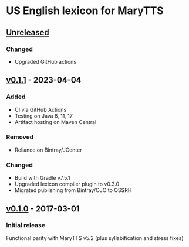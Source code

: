 US English lexicon for MaryTTS
==============================

[Unreleased]
------------

### Changed

- Upgraded GitHub actions

[v0.1.1] - 2023-04-04
---------------------

### Added

- CI via GitHub Actions
- Testing on Java 8, 11, 17
- Artifact hosting on Maven Central

### Removed

- Reliance on Bintray/JCenter

### Changed

- Build with Gradle v7.5.1
- Upgraded lexicon compiler plugin to v0.3.0
- Migrated publishing from Bintray/OJO to OSSRH

[v0.1.0] - 2017-03-01
---------------------

### Initial release

Functional parity with MaryTTS v5.2 (plus syllabification and stress fixes)

[Unreleased]: https://github.com/marytts/marytts-lexicon-en_US-cmudict/tree/master
[v0.1.1]: https://github.com/marytts/marytts-lexicon-en_US-cmudict/releases/tag/v0.1.1
[v0.1.0]: https://github.com/marytts/marytts-lexicon-en_US-cmudict/releases/tag/v0.1.0
